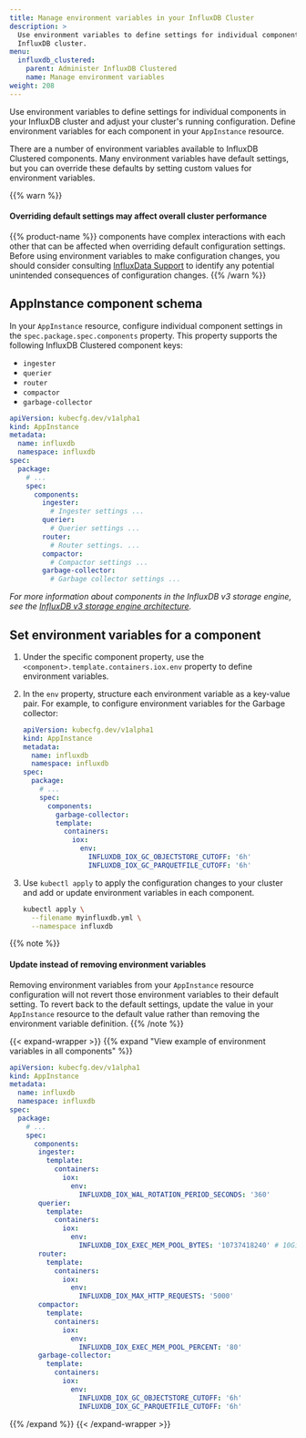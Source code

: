 ```yaml
---
title: Manage environment variables in your InfluxDB Cluster
description: >
  Use environment variables to define settings for individual components in your
  InfluxDB cluster.
menu:
  influxdb_clustered:
    parent: Administer InfluxDB Clustered
    name: Manage environment variables
weight: 208
---
```


Use environment variables to define settings for individual components in your
InfluxDB cluster and adjust your cluster's running configuration.
Define environment variables for each component in your `AppInstance` resource.

There are a number of environment variables available to InfluxDB Clustered components.
Many environment variables have default settings, but you can override these
defaults by setting custom values for environment variables.

{{% warn %}}
#### Overriding default settings may affect overall cluster performance

{{% product-name %}} components have complex interactions with each other that
can be affected when overriding default configuration settings.
Before using environment variables to make configuration changes, you should
consider consulting [InfluxData Support](https://support.influxdata.com/) to
identify any potential unintended consequences of configuration changes.
{{% /warn %}}

## AppInstance component schema

In your `AppInstance` resource, configure individual component settings in the
`spec.package.spec.components` property. This property supports the following
InfluxDB Clustered component keys:

- `ingester`
- `querier`
- `router`
- `compactor`
- `garbage-collector`

```yaml
apiVersion: kubecfg.dev/v1alpha1
kind: AppInstance
metadata:
  name: influxdb
  namespace: influxdb
spec:
  package:
    # ...
    spec:
      components:
        ingester:
          # Ingester settings ...
        querier:
          # Querier settings ...
        router:
          # Router settings. ...
        compactor:
          # Compactor settings ...
        garbage-collector:
          # Garbage collector settings ...
```

_For more information about components in the InfluxDB v3 storage engine, see
the [InfluxDB v3 storage engine architecture](/influxdb/clustered/reference/internals/storage-engine/)._

## Set environment variables for a component

1.  Under the specific component property, use the `<component>.template.containers.iox.env`
    property to define environment variables.
2.  In the `env` property, structure each environment variable as a key-value pair.
    For example, to configure environment variables for the Garbage collector:

    ```yaml
    apiVersion: kubecfg.dev/v1alpha1
    kind: AppInstance
    metadata:
      name: influxdb
      namespace: influxdb
    spec:
      package:
        # ...
        spec:
          components:
            garbage-collector:
            template:
              containers:
                iox:
                  env:
                    INFLUXDB_IOX_GC_OBJECTSTORE_CUTOFF: '6h'
                    INFLUXDB_IOX_GC_PARQUETFILE_CUTOFF: '6h'
    ```

3.  Use `kubectl apply` to apply the configuration changes to your cluster and
    add or update environment variables in each component.

    ```sh
    kubectl apply \
      --filename myinfluxdb.yml \
      --namespace influxdb
    ```
{{% note %}}
#### Update instead of removing environment variables

Removing environment variables from your `AppInstance` resource configuration
will not revert those environment variables to their default setting.
To revert back to the default settings, update the value in your `AppInstance`
resource to the default value rather than removing the environment variable definition.
{{% /note %}}

{{< expand-wrapper >}}
{{% expand "View example of environment variables in all components" %}}

```yaml
apiVersion: kubecfg.dev/v1alpha1
kind: AppInstance
metadata:
  name: influxdb
  namespace: influxdb
spec:
  package:
    # ...
    spec:
      components:
       ingester:
         template:
           containers:
             iox:
               env:
                 INFLUXDB_IOX_WAL_ROTATION_PERIOD_SECONDS: '360'
       querier:
         template:
           containers:
             iox:
               env:
                 INFLUXDB_IOX_EXEC_MEM_POOL_BYTES: '10737418240' # 10GiB
       router:
         template:
           containers:
             iox:
               env:
                 INFLUXDB_IOX_MAX_HTTP_REQUESTS: '5000'
       compactor:
         template:
           containers:
             iox:
               env:
                 INFLUXDB_IOX_EXEC_MEM_POOL_PERCENT: '80'
       garbage-collector:
         template:
           containers:
             iox:
               env:
                 INFLUXDB_IOX_GC_OBJECTSTORE_CUTOFF: '6h'
                 INFLUXDB_IOX_GC_PARQUETFILE_CUTOFF: '6h'
```
{{% /expand %}}
{{< /expand-wrapper >}}
